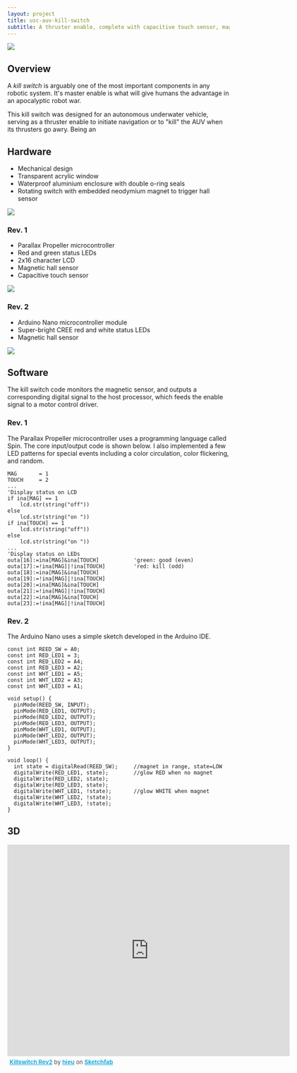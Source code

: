 ```yaml
---
layout: project
title: usc-auv-kill-switch
subtitle: A thruster enable, complete with capacitive touch sensor, magnetic reed switch, μC, LCD, LEDs.
---
```


<img src="http://niftyhedgehog.com/usc-auv-kill-switch/images/kill_switch_glow.jpg">

## Overview
A *kill switch* is arguably one of the most important components in any robotic system. It's master enable is what will give humans the advantage in an apocalyptic robot war.

This kill switch was designed for an autonomous underwater vehicle, serving as a thruster enable to initiate navigation or to "kill" the AUV when its thrusters go awry. Being an 

## Hardware
* Mechanical design
* Transparent acrylic window
* Waterproof aluminium enclosure with double o-ring seals
* Rotating switch with embedded neodymium magnet to trigger hall sensor

<img src="http://niftyhedgehog.com/usc-auv-kill-switch/images/mech.jpg">

### Rev. 1

* Parallax Propeller microcontroller
* Red and green status LEDs
* 2x16 character LCD
* Magnetic hall sensor
* Capacitive touch sensor

<img src="http://niftyhedgehog.com/usc-auv-kill-switch/images/kill_switch_v1.JPG">

### Rev. 2
* Arduino Nano microcontroller module
* Super-bright CREE red and white status LEDs
* Magnetic hall sensor

<img src="http://niftyhedgehog.com/usc-auv-kill-switch/images/kill_switch_v2.jpg">

## Software
The kill switch code monitors the magnetic sensor, and outputs a corresponding digital signal to the host processor, which feeds the enable signal to a motor control driver. 

### Rev. 1
The Parallax Propeller microcontroller uses a programming language called Spin. The core input/output code is shown below. I also implemented a few LED patterns for special events including a color circulation, color flickering, and random.

```
MAG       = 1
TOUCH     = 2
...
'Display status on LCD
if ina[MAG] == 1
	lcd.str(string("off"))
else
	lcd.str(string("on ")) 
if ina[TOUCH] == 1
	lcd.str(string("off"))
else
	lcd.str(string("on "))
...
'Display status on LEDs
outa[16]:=ina[MAG]&ina[TOUCH]           'green: good (even)                      
outa[17]:=!ina[MAG]|!ina[TOUCH]         'red: kill (odd)                     
outa[18]:=ina[MAG]&ina[TOUCH]             
outa[19]:=!ina[MAG]|!ina[TOUCH]
outa[20]:=ina[MAG]&ina[TOUCH]             
outa[21]:=!ina[MAG]|!ina[TOUCH]
outa[22]:=ina[MAG]&ina[TOUCH]             
outa[23]:=!ina[MAG]|!ina[TOUCH]
```


### Rev. 2
The Arduino Nano uses a simple sketch developed in the Arduino IDE. 
```
const int REED_SW = A0;
const int RED_LED1 = 3;
const int RED_LED2 = A4;
const int RED_LED3 = A2;
const int WHT_LED1 = A5;
const int WHT_LED2 = A3;
const int WHT_LED3 = A1;

void setup() {                
  pinMode(REED_SW, INPUT); 
  pinMode(RED_LED1, OUTPUT);
  pinMode(RED_LED2, OUTPUT);
  pinMode(RED_LED3, OUTPUT); 
  pinMode(WHT_LED1, OUTPUT);  
  pinMode(WHT_LED2, OUTPUT);  
  pinMode(WHT_LED3, OUTPUT);
}

void loop() {
  int state = digitalRead(REED_SW);  	//magnet in range, state=LOW
  digitalWrite(RED_LED1, state);		//glow RED when no magnet
  digitalWrite(RED_LED2, state);
  digitalWrite(RED_LED3, state);
  digitalWrite(WHT_LED1, !state);		//glow WHITE when magnet
  digitalWrite(WHT_LED2, !state);
  digitalWrite(WHT_LED3, !state);
}
```

## 3D
<iframe width="640" height="480" src="https://sketchfab.com/models/898664f4c2684241bb64e732e865a336/embed" frameborder="0" allowfullscreen mozallowfullscreen="true" webkitallowfullscreen="true" onmousewheel=""></iframe>

<p style="font-size: 13px; font-weight: normal; margin: 5px; color: #4A4A4A;">
    <a href="https://sketchfab.com/models/898664f4c2684241bb64e732e865a336?utm_source=oembed&utm_medium=embed&utm_campaign=898664f4c2684241bb64e732e865a336" target="_blank" style="font-weight: bold; color: #1CAAD9;">Killswitch Rev2</a>
    by <a href="https://sketchfab.com/hieu?utm_source=oembed&utm_medium=embed&utm_campaign=898664f4c2684241bb64e732e865a336" target="_blank" style="font-weight: bold; color: #1CAAD9;">hieu</a>
    on <a href="https://sketchfab.com?utm_source=oembed&utm_medium=embed&utm_campaign=898664f4c2684241bb64e732e865a336" target="_blank" style="font-weight: bold; color: #1CAAD9;">Sketchfab</a>
</p>
